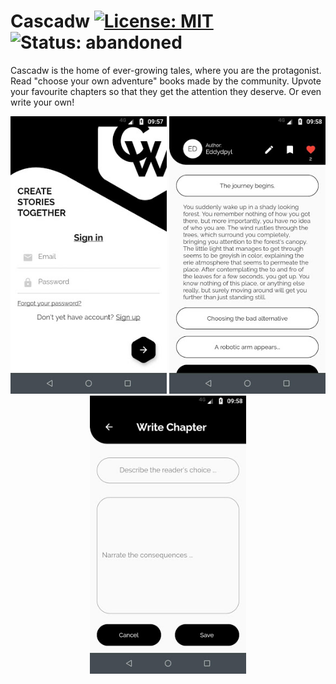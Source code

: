 # Cascadw [![License: MIT](https://img.shields.io/badge/License-MIT-yellow.svg)](https://opensource.org/licenses/MIT) ![Status: abandoned](https://img.shields.io/badge/status-abandoned-red.svg)

Cascadw is the home of ever-growing tales, where you are the protagonist. Read "choose your own adventure" books made by the community. Upvote your favourite chapters so that they get the attention they deserve. Or even write your own!

<p align="center">
  <img src="/assets/screenshots/cascadw_01.jpg" alt="screenshot-1" width="250"/>
  <img src="/assets/screenshots/cascadw_03.jpg" alt="screenshot-1" width="250"/>
  <img src="/assets/screenshots/cascadw_04.jpg" alt="screenshot-1" width="250"/>
</p>
